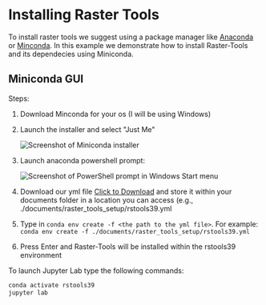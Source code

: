 # Installing Raster Tools

To install raster tools we suggest using a package manager like
[Anaconda](https://www.anaconda.com/products/distribution) or
[Minconda](https://docs.conda.io/en/latest/miniconda.html).
In this example we demonstrate how to install Raster-Tools and its dependecies
using Miniconda.


## Miniconda GUI

Steps:

1. Download Minconda for your os (I will be using Windows)
2. Launch the installer and select "Just Me"

    ![Screenshot of Miniconda installer](https://user-images.githubusercontent.com/11561085/200663300-db46d3e7-3787-4d9a-adbe-3774b33dfa33.png)

3. Launch anaconda powershell prompt:

    ![Screenshot of PowerShell prompt in Windows Start menu](https://user-images.githubusercontent.com/11561085/200663596-be258e6b-64bc-48f7-9e04-92ec6474f6ce.png)

4. Download our yml file <a href="./rstools39.yml" download>Click to Download</a> and store it within your documents folder in a location you can access (e.g., ./documents/raster_tools_setup/rstools39.yml
5. Type in `conda env create -f <the path to the yml file>`. For example: `conda env create -f ./documents/raster_tools_setup/rstools39.yml`
6. Press Enter and Raster-Tools will be installed within the rstools39 environment

To launch Jupyter Lab type the following commands:

```powershell
conda activate rstools39
jupyter lab
```
